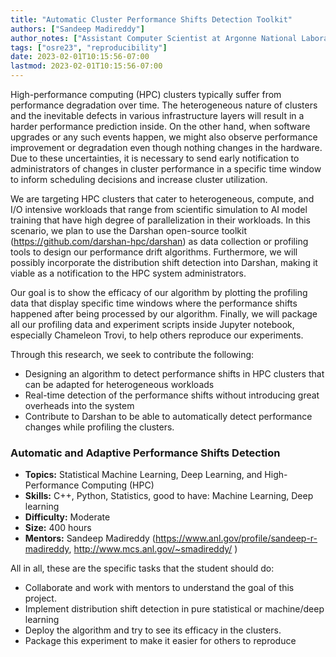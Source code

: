 ```yaml
---
title: "Automatic Cluster Performance Shifts Detection Toolkit"
authors: ["Sandeep Madireddy"]
author_notes: ["Assistant Computer Scientist at Argonne National Laboratory"]
tags: ["osre23", "reproducibility"]
date: 2023-02-01T10:15:56-07:00
lastmod: 2023-02-01T10:15:56-07:00
---
```


High-performance computing (HPC) clusters typically suffer from performance degradation over time. The heterogeneous nature of clusters and the inevitable defects in various infrastructure layers will result in a harder performance prediction inside. On the other hand, when software upgrades or any such events happen, we might also observe performance improvement or degradation even though nothing changes in the hardware. Due to these uncertainties, it is necessary to send early notification to administrators of changes in cluster performance in a specific time window to inform scheduling decisions and increase cluster utilization.

We are targeting HPC clusters that cater to heterogeneous, compute, and I/O intensive workloads that range from scientific simulation to AI model training that have high degree of parallelization in their workloads. In this scenario, we plan to use the Darshan open-source toolkit (https://github.com/darshan-hpc/darshan) as data collection or profiling tools to design our performance drift algorithms. Furthermore, we will possibly incorporate the distribution shift detection into Darshan, making it viable as a notification to the HPC system administrators.

Our goal is to show the efficacy of our algorithm by plotting the profiling data that display specific time windows where the performance shifts happened after being processed by our algorithm. Finally, we will package all our profiling data and experiment scripts inside Jupyter notebook, especially Chameleon Trovi, to help others reproduce our experiments.

Through this research, we seek to contribute the following:

- Designing an algorithm to detect performance shifts in HPC clusters that can be adapted for heterogeneous workloads
- Real-time detection of the performance shifts without introducing great overheads into the system
- Contribute to Darshan to be able to automatically detect performance changes while profiling the clusters.

### Automatic and Adaptive Performance Shifts Detection

- **Topics:** Statistical Machine Learning, Deep Learning, and High-Performance Computing (HPC)
- **Skills:** C++, Python, Statistics, good to have: Machine Learning, Deep learning
- **Difficulty:** Moderate
- **Size:** 400 hours
- **Mentors:** Sandeep Madireddy (https://www.anl.gov/profile/sandeep-r-madireddy, http://www.mcs.anl.gov/~smadireddy/ )

All in all, these are the specific tasks that the student should do:

- Collaborate and work with mentors to understand the goal of this project.
- Implement distribution shift detection in pure statistical or machine/deep learning
- Deploy the algorithm and try to see its efficacy in the clusters.
- Package this experiment to make it easier for others to reproduce
